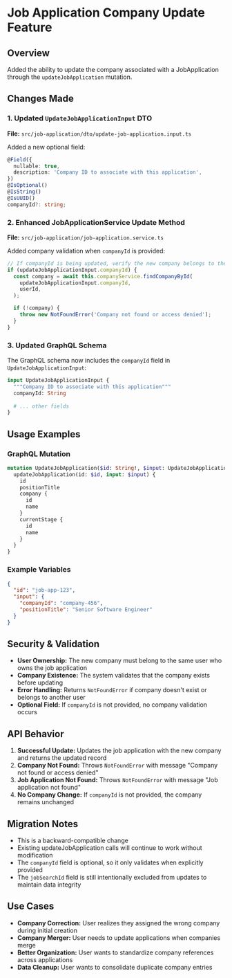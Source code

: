 # Job Application Company Update Feature

## Overview

Added the ability to update the company associated with a JobApplication through the `updateJobApplication` mutation.

## Changes Made

### 1. Updated `UpdateJobApplicationInput` DTO

**File:** `src/job-application/dto/update-job-application.input.ts`

Added a new optional field:

```typescript
@Field({
  nullable: true,
  description: 'Company ID to associate with this application',
})
@IsOptional()
@IsString()
@IsUUID()
companyId?: string;
```

### 2. Enhanced JobApplicationService Update Method

**File:** `src/job-application/job-application.service.ts`

Added company validation when `companyId` is provided:

```typescript
// If companyId is being updated, verify the new company belongs to the user
if (updateJobApplicationInput.companyId) {
  const company = await this.companyService.findCompanyById(
    updateJobApplicationInput.companyId,
    userId,
  );

  if (!company) {
    throw new NotFoundError('Company not found or access denied');
  }
}
```

### 3. Updated GraphQL Schema

The GraphQL schema now includes the `companyId` field in `UpdateJobApplicationInput`:

```graphql
input UpdateJobApplicationInput {
  """Company ID to associate with this application"""
  companyId: String
  
  # ... other fields
}
```

## Usage Examples

### GraphQL Mutation

```graphql
mutation UpdateJobApplication($id: String!, $input: UpdateJobApplicationInput!) {
  updateJobApplication(id: $id, input: $input) {
    id
    positionTitle
    company {
      id
      name
    }
    currentStage {
      id
      name
    }
  }
}
```

### Example Variables

```json
{
  "id": "job-app-123",
  "input": {
    "companyId": "company-456",
    "positionTitle": "Senior Software Engineer"
  }
}
```

## Security & Validation

- **User Ownership:** The new company must belong to the same user who owns the job application
- **Company Existence:** The system validates that the company exists before updating
- **Error Handling:** Returns `NotFoundError` if company doesn't exist or belongs to another user
- **Optional Field:** If `companyId` is not provided, no company validation occurs

## API Behavior

1. **Successful Update:** Updates the job application with the new company and returns the updated record
2. **Company Not Found:** Throws `NotFoundError` with message "Company not found or access denied"
3. **Job Application Not Found:** Throws `NotFoundError` with message "Job application not found"
4. **No Company Change:** If `companyId` is not provided, the company remains unchanged

## Migration Notes

- This is a backward-compatible change
- Existing updateJobApplication calls will continue to work without modification
- The `companyId` field is optional, so it only validates when explicitly provided
- The `jobSearchId` field is still intentionally excluded from updates to maintain data integrity

## Use Cases

- **Company Correction:** User realizes they assigned the wrong company during initial creation
- **Company Merger:** User needs to update applications when companies merge
- **Better Organization:** User wants to standardize company references across applications
- **Data Cleanup:** User wants to consolidate duplicate company entries
